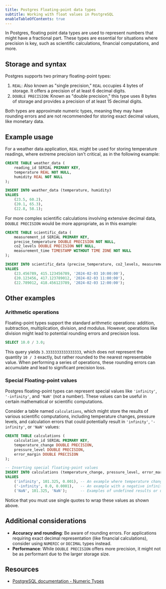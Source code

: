 ```yaml
---
title: Postgres Floating-point data types
subtitle: Working with float values in PostgreSQL
enableTableOfContents: true
---
```


In Postgres, floating point data types are used to represent numbers that might have a fractional part. These types are essential for situations where precision is key, such as scientific calculations, financial computations, and more.

<CTA />

## Storage and syntax

Postgres supports two primary floating-point types:

1. `REAL`: Also known as "single precision," `REAL` occupies 4 bytes of storage. It offers a precision of at least 6 decimal digits.
2. `DOUBLE PRECISION`: Known as "double precision," this type uses 8 bytes of storage and provides a precision of at least 15 decimal digits.

Both types are approximate numeric types, meaning they may have rounding errors and are not recommended for storing exact decimal values, like monetary data.

## Example usage

For a weather data application, `REAL` might be used for storing temperature readings, where extreme precision isn't critical, as in the following example:

```sql
CREATE TABLE weather_data (
    reading_id SERIAL PRIMARY KEY,
    temperature REAL NOT NULL,
    humidity REAL NOT NULL
);

INSERT INTO weather_data (temperature, humidity)
VALUES
    (23.5, 60.2),
    (20.1, 65.3),
    (22.8, 58.1);
```

For more complex scientific calculations involving extensive decimal data, `DOUBLE PRECISION` would be more appropriate, as in this example:

```sql
CREATE TABLE scientific_data (
    measurement_id SERIAL PRIMARY KEY,
    precise_temperature DOUBLE PRECISION NOT NULL,
    co2_levels DOUBLE PRECISION NOT NULL,
    measurement_time TIMESTAMP WITHOUT TIME ZONE NOT NULL
);

INSERT INTO scientific_data (precise_temperature, co2_levels, measurement_time)
VALUES
    (23.456789, 415.123456789, '2024-02-03 10:00:00'),
    (20.123456, 417.123789012, '2024-02-03 11:00:00'),
    (22.789012, 418.456123789, '2024-02-03 12:00:00');
```

## Other examples

### Arithmetic operations

Floating-point types support the standard arithmetic operations: addition, subtraction, multiplication, division, and modulus. However, operations like division might lead to potential rounding errors and precision loss.

```sql
SELECT 10.0 / 3.0;
```

This query yields `3.3333333333333333`, which does not represent the quantity `10 / 3` exactly, but rather rounded to the nearest representable value. When performing a series of operations, these rounding errors can accumulate and lead to significant precision loss.

### Special Floating-point values

Postgres floating-point types can represent special values like `'infinity'`, `'-infinity'`, and `'NaN'` (not a number). These values can be useful in certain mathematical or scientific computations.

Consider a table named `calculations`, which might store the results of various scientific computations, including temperature changes, pressure levels, and calculation errors that could potentially result in `'infinity'`, `'-infinity'`, or `'NaN'` values:

```sql
CREATE TABLE calculations (
    calculation_id SERIAL PRIMARY KEY,
    temperature_change DOUBLE PRECISION,
    pressure_level DOUBLE PRECISION,
    error_margin DOUBLE PRECISION
);

-- Inserting special floating-point values
INSERT INTO calculations (temperature_change, pressure_level, error_margin)
VALUES
    ('infinity', 101.325, 0.001), -- An example where temperature change is beyond measurable scale
    ('-infinity', 0.0, 0.0001),   -- An example with a negative infinite value
    ('NaN', 101.325, 'NaN');      -- Examples of undefined results or unmeasurable quantities
```

Notice that you must use single quotes to wrap these values as shown above.

## Additional considerations

- **Accuracy and rounding**: Be aware of rounding errors. For applications requiring exact decimal representation (like financial calculations), consider using `NUMERIC` or `DECIMAL` types instead.
- **Performance**: While `DOUBLE PRECISION` offers more precision, it might not be as performant due to the larger storage size.

## Resources

- [PostgreSQL documentation - Numeric Types](https://www.postgresql.org/docs/current/datatype-numeric.html)

<NeedHelp />
